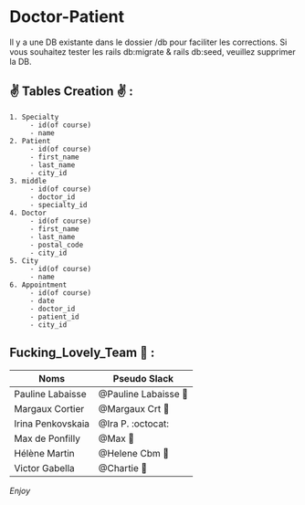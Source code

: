 # Doctor-Patient

Il y a une DB existante dans le dossier /db pour faciliter les corrections. Si vous souhaitez tester les rails db:migrate & rails db:seed, veuillez supprimer la DB.

## :v: Tables Creation :v: :

```
1. Specialty
	 - id(of course)
	 - name
2. Patient
	 - id(of course)
	 - first_name
	 - last_name
	 - city_id
3. middle
	 - id(of course)
	 - doctor_id
	 - specialty_id
4. Doctor
	 - id(of course)
	 - first_name
	 - last_name
	 - postal_code
	 - city_id
5. City
	 - id(of course)
	 - name
6. Appointment
	 - id(of course)
	 - date
	 - doctor_id
	 - patient_id
	 - city_id
```

## Fucking_Lovely_Team :frog: :

Noms | Pseudo Slack
------------ | -------------
Pauline Labaisse | @Pauline Labaisse :baby_chick:
Margaux Cortier | @Margaux Crt :penguin:
Irina Penkovskaia | @Ira P. :octocat:
Max de Ponfilly | @Max :tiger:
Hélène Martin | @Helene Cbm :panda_face:
Victor Gabella | @Chartie :bear:

*Enjoy*